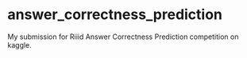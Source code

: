 # answer_correctness_prediction
My submission for Riiid Answer Correctness Prediction competition on kaggle.
